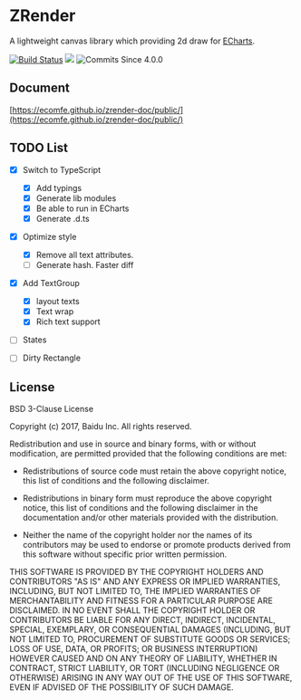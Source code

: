 ZRender
=======

A lightweight canvas library which providing 2d draw for [ECharts](https://github.com/ecomfe/echarts).

[![Build Status](https://travis-ci.com/ecomfe/zrender.svg?branch=master)](https://travis-ci.com/ecomfe/zrender) [![](https://img.shields.io/npm/dw/zrender.svg?label=npm%20downloads&style=flat)](https://www.npmjs.com/package/zrender) ![Commits Since 4.0.0](https://img.shields.io/github/commits-since/ecomfe/zrender/4.0.0.svg?colorB=%234c1&style=flat)

## Document

[https://ecomfe.github.io/zrender-doc/public/](https://ecomfe.github.io/zrender-doc/public/)

## TODO List

- [x] Switch to TypeScript
    - [x] Add typings
    - [x] Generate lib modules
    - [x] Be able to run in ECharts
    - [x] Generate .d.ts

- [x] Optimize style
    - [x] Remove all text attributes.
    - [ ] Generate hash. Faster diff

- [x] Add TextGroup
    - [x] layout texts
    - [x] Text wrap
    - [x] Rich text support

- [ ] States

- [ ] Dirty Rectangle

## License

BSD 3-Clause License

Copyright (c) 2017, Baidu Inc.
All rights reserved.

Redistribution and use in source and binary forms, with or without
modification, are permitted provided that the following conditions are met:

* Redistributions of source code must retain the above copyright notice, this
  list of conditions and the following disclaimer.

* Redistributions in binary form must reproduce the above copyright notice,
  this list of conditions and the following disclaimer in the documentation
  and/or other materials provided with the distribution.

* Neither the name of the copyright holder nor the names of its
  contributors may be used to endorse or promote products derived from
  this software without specific prior written permission.

THIS SOFTWARE IS PROVIDED BY THE COPYRIGHT HOLDERS AND CONTRIBUTORS "AS IS"
AND ANY EXPRESS OR IMPLIED WARRANTIES, INCLUDING, BUT NOT LIMITED TO, THE
IMPLIED WARRANTIES OF MERCHANTABILITY AND FITNESS FOR A PARTICULAR PURPOSE ARE
DISCLAIMED. IN NO EVENT SHALL THE COPYRIGHT HOLDER OR CONTRIBUTORS BE LIABLE
FOR ANY DIRECT, INDIRECT, INCIDENTAL, SPECIAL, EXEMPLARY, OR CONSEQUENTIAL
DAMAGES (INCLUDING, BUT NOT LIMITED TO, PROCUREMENT OF SUBSTITUTE GOODS OR
SERVICES; LOSS OF USE, DATA, OR PROFITS; OR BUSINESS INTERRUPTION) HOWEVER
CAUSED AND ON ANY THEORY OF LIABILITY, WHETHER IN CONTRACT, STRICT LIABILITY,
OR TORT (INCLUDING NEGLIGENCE OR OTHERWISE) ARISING IN ANY WAY OUT OF THE USE
OF THIS SOFTWARE, EVEN IF ADVISED OF THE POSSIBILITY OF SUCH DAMAGE.


